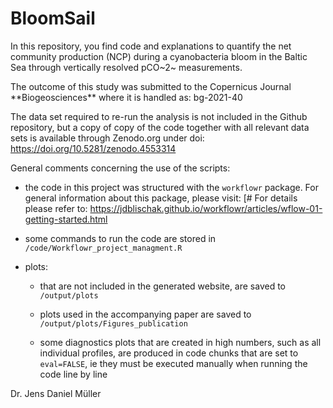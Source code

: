 # BloomSail

In this repository, you find code and explanations to quantify the net community production (NCP) during a cyanobacteria bloom in the Baltic Sea through vertically resolved pCO\~2\~ measurements.

The outcome of this study was submitted to the Copernicus Journal \*\*Biogeosciences\*\* where it is handled as: bg-2021-40

The data set required to re-run the analysis is not included in the Github repository, but a copy of copy of the code together with all relevant data sets is available through Zenodo.org under doi: <https://doi.org/10.5281/zenodo.4553314>

General comments concerning the use of the scripts:

-   the code in this project was structured with the `workflowr` package. For general information about this package, please visit: [\# For details please refer to: <https://jdblischak.github.io/workflowr/articles/wflow-01-getting-started.html>

-   some commands to run the code are stored in `/code/Workflowr_project_managment.R`

-   plots:

    -   that are not included in the generated website, are saved to `/output/plots`

    -   plots used in the accompanying paper are saved to `/output/plots/Figures_publication`

    -   some diagnostics plots that are created in high numbers, such as all individual profiles, are produced in code chunks that are set to `eval=FALSE`, ie they must be executed manually when running the code line by line

Dr. Jens Daniel Müller
